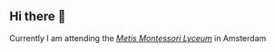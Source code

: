 ## Hi there 👋


Currently I am attending the *[Metis Montessori Lyceum](https://hetmml.nl)* in Amsterdam 

